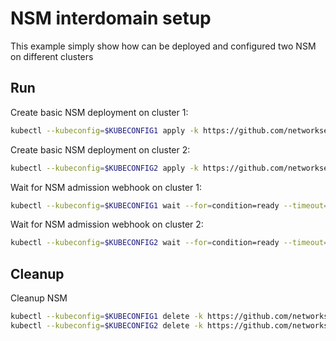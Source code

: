 # NSM interdomain setup


This example simply show how can be deployed and configured two NSM on different clusters

## Run

Create basic NSM deployment on cluster 1:

```bash
kubectl --kubeconfig=$KUBECONFIG1 apply -k https://github.com/networkservicemesh/deployments-k8s/examples/interdomain/nsm/cluster1?ref=7668caad7aaa3c82c97ad0b1062aa85d0c2a3584
```

Create basic NSM deployment on cluster 2:

```bash
kubectl --kubeconfig=$KUBECONFIG2 apply -k https://github.com/networkservicemesh/deployments-k8s/examples/interdomain/nsm/cluster2?ref=7668caad7aaa3c82c97ad0b1062aa85d0c2a3584
```

Wait for NSM admission webhook on cluster 1:

```bash
kubectl --kubeconfig=$KUBECONFIG1 wait --for=condition=ready --timeout=1m pod -n nsm-system -l app=admission-webhook-k8s
```

Wait for NSM admission webhook on cluster 2:

```bash
kubectl --kubeconfig=$KUBECONFIG2 wait --for=condition=ready --timeout=1m pod -n nsm-system -l app=admission-webhook-k8s
```

## Cleanup

Cleanup NSM
```bash
kubectl --kubeconfig=$KUBECONFIG1 delete -k https://github.com/networkservicemesh/deployments-k8s/examples/interdomain/nsm/cluster1?ref=7668caad7aaa3c82c97ad0b1062aa85d0c2a3584
kubectl --kubeconfig=$KUBECONFIG2 delete -k https://github.com/networkservicemesh/deployments-k8s/examples/interdomain/nsm/cluster2?ref=7668caad7aaa3c82c97ad0b1062aa85d0c2a3584
```
